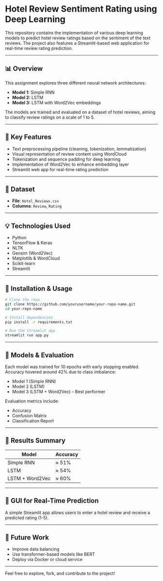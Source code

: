 # Hotel Review Sentiment Rating using Deep Learning

This repository contains the implementation of various deep learning models to predict hotel review ratings based on the sentiment of the text reviews. The project also features a Streamlit-based web application for real-time review rating prediction.

---

## 📊 Overview

This assignment explores three different neural network architectures:

* **Model 1:** Simple RNN
* **Model 2:** LSTM
* **Model 3:** LSTM with Word2Vec embeddings

The models are trained and evaluated on a dataset of hotel reviews, aiming to classify review ratings on a scale of 1 to 5.

---

## 🚀 Key Features

* Text preprocessing pipeline (cleaning, tokenization, lemmatization)
* Visual representation of review content using WordCloud
* Tokenization and sequence padding for deep learning
* Implementation of Word2Vec to enhance embedding layer
* Streamlit web app for real-time rating prediction

---

## 📄 Dataset

* **File**: `Hotel_Reviews.csv`
* **Columns**: `Review`, `Rating`

---

## 💡 Technologies Used

* Python
* TensorFlow & Keras
* NLTK
* Gensim (Word2Vec)
* Matplotlib & WordCloud
* Scikit-learn
* Streamlit

---

## 🔄 Installation & Usage

```bash
# Clone the repo
git clone https://github.com/yourusername/your-repo-name.git
cd your-repo-name

# Install dependencies
pip install -r requirements.txt

# Run the Streamlit app
streamlit run app.py
```

---

## 🔢 Models & Evaluation

Each model was trained for 10 epochs with early stopping enabled. Accuracy hovered around 42% due to class imbalance:

* Model 1 (Simple RNN)
* Model 2 (LSTM)
* Model 3 (LSTM + Word2Vec) – Best performer 

Evaluation metrics include:

* Accuracy
* Confusion Matrix
* Classification Report

---

## 📅 Results Summary

| Model           | Accuracy |
| --------------- | -------- |
| Simple RNN      | ≈ 51%    |
| LSTM            | ≈ 54%    |
| LSTM + Word2Vec | ≈ 60%    |

---

## 📖 GUI for Real-Time Prediction

A simple Streamlit app allows users to enter a hotel review and receive a predicted rating (1-5).

---

## 🚜 Future Work

* Improve data balancing
* Use transformer-based models like BERT
* Deploy via Docker or cloud service

---

Feel free to explore, fork, and contribute to the project!
